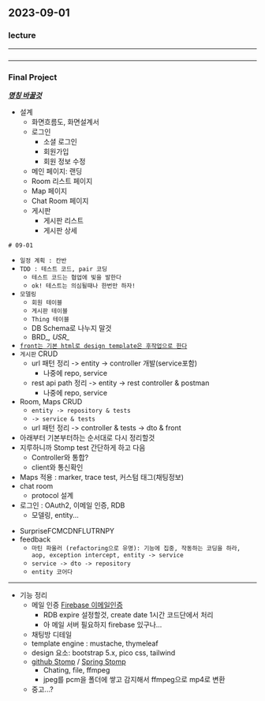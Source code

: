 ## 2023-09-01
### lecture

---
###
---
### Final Project
<U>***명칭 바꿀것***</U>
* 설계  
  - 화면흐름도, 화면설계서  
  - 로그인
    - 소셜 로그인
    - 회원가입
    - 회원 정보 수정
  - 메인 페이지: 랜딩
  - Room 리스트 페이지
  - Map 페이지
  - Chat Room 페이지
  - 게시판
    - 게시판 리스트
    - 게시판 상세

`# 09-01`  
* `일정 계획 : 칸반`
* `TDD : 테스트 코드, pair 코딩`
  * `테스트 코드는 협업에 빛을 발한다`
  * `ok! 테스트는 의심될때나 한번만 하자!`
* `모델링` 
  * `회원 테이블`
  * `게시판 테이블`
  * `Thing 테이블`
  - DB Schema로 나누지 말것
  - BRD_*, USR_*  
* <u>`front는 기본 html로 design template은 후작업으로 한다`</u>
* `게시판` CRUD
  * url 패턴 정리 -> entity -> controller 개발(service포함)
    * 나중에 repo, service 
  * rest api path 정리 -> entity -> rest controller & postman
    * 나중에 repo, service 
* Room, Maps CRUD
  * `entity -> repository & tests`
  * `-> service & tests` 
  * url 패턴 정리 -> controller & tests -> dto & front  
* 아래부터 기본부터하는 순서대로 다시 정리할것
* 지루하니까 Stomp test 간단하게 하고 다음
  * Controller와 통합?
  * client와 통신확인
* Maps 적용 : marker, trace test, 커스텀 태그(채팅정보) 
* chat room
  * protocol 설계
* 로그인 : OAuth2, 이메일 인증, RDB
  * 모델링, entity...  
- SurpriseFCMCDNFLUTRNPY
- feedback
  * `마틴 파울러 (refactoring으로 유명): 기능에 집중, 작동하는 코딩을 하라, aop, exception intercept, entity -> service`
  * `service -> dto -> repository`
  * `entity 코어다`
---
* 기능 정리
  - 메일 인증 [Firebase 이메일인증](https://firebase.google.com/docs/auth/web/email-link-auth?hl=ko)
    - RDB expire 설정할것, create date 1시간 코드단에서 처리  
    - 아 메일 서버 필요하지 firebase 있구나...  
  - 채팅방 디테일  
  - template engine : mustache, thymeleaf
  - design 요소: bootstrap 5.x, pico css, tailwind  
  - [github Stomp](https://github.com/spring-guides/gs-messaging-stomp-websocket) / [Spring Stomp](https://spring.io/guides/gs/messaging-stomp-websocket/)
    - Chating, file, ffmpeg   
    - jpeg를 pcm을 폴더에 쌓고 감지해서 ffmpeg으로 mp4로 변환   
  - 중고...?  


<br>
<br>
<br>
<br>
<br>
<br>
<br>
<br>
<br>
<br>
<br>
<br>
<br>
<br>
<br>
<br>
<br>
<br>
<br>
<br>
<br>
<br>
<br>
<br>
<br>
<br>
<br>
<br>

<style type="text/css">
.tg  {border-collapse:collapse;border-spacing:0;}
.tg td{border-color:black;border-style:solid;border-width:1px;font-family:Arial, sans-serif;font-size:14px;
  overflow:hidden;padding:10px 5px;word-break:normal;}
.tg th{border-color:black;border-style:solid;border-width:1px;font-family:Arial, sans-serif;font-size:14px;
  font-weight:normal;overflow:hidden;padding:10px 5px;word-break:normal;}
.tg .tg-0lax{text-align:left;vertical-align:top}
.tg .tg-0pky{border-color:inherit;text-align:left;vertical-align:top}
</style>

